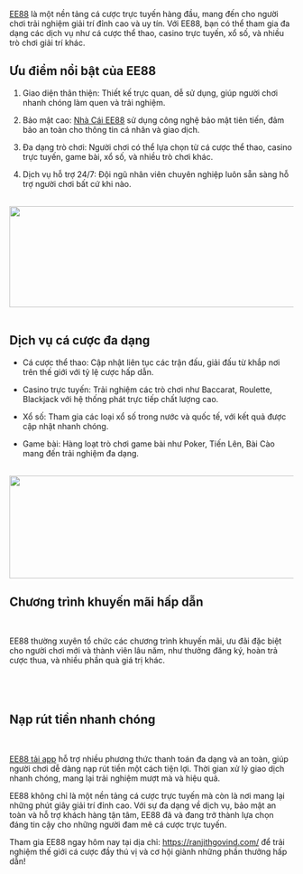 <p dir="ltr"><a href="https://ranjithgovind.com/">EE88</a> l&agrave; một nền tảng c&aacute; cược trực tuyến h&agrave;ng đầu, mang đến cho người chơi trải nghiệm giải tr&iacute; đỉnh cao v&agrave; uy t&iacute;n. Với EE88, bạn c&oacute; thể tham gia đa dạng c&aacute;c dịch vụ như c&aacute; cược thể thao, casino trực tuyến, xổ số, v&agrave; nhiều tr&ograve; chơi giải tr&iacute; kh&aacute;c.</p>
<h2 dir="ltr">Ưu điểm nổi bật của EE88</h2>
<ol>
<li dir="ltr">
<p dir="ltr">Giao diện th&acirc;n thiện: Thiết kế trực quan, dễ sử dụng, gi&uacute;p người chơi nhanh ch&oacute;ng l&agrave;m quen v&agrave; trải nghiệm.</p>
</li>
<li dir="ltr">
<p dir="ltr">Bảo mật cao: <a href="https://ranjithgovind.com/">Nh&agrave; C&aacute;i EE88</a> sử dụng c&ocirc;ng nghệ bảo mật ti&ecirc;n tiến, đảm bảo an to&agrave;n cho th&ocirc;ng tin c&aacute; nh&acirc;n v&agrave; giao dịch.</p>
</li>
<li dir="ltr">
<p dir="ltr">Đa dạng tr&ograve; chơi: Người chơi c&oacute; thể lựa chọn từ c&aacute; cược thể thao, casino trực tuyến, game b&agrave;i, xổ số, v&agrave; nhiều tr&ograve; chơi kh&aacute;c.</p>
</li>
<li dir="ltr">
<p dir="ltr">Dịch vụ hỗ trợ 24/7: Đội ngũ nh&acirc;n vi&ecirc;n chuy&ecirc;n nghiệp lu&ocirc;n sẵn s&agrave;ng hỗ trợ người chơi bất cứ khi n&agrave;o.&nbsp;</p>
</li>
</ol>
<p dir="ltr">&nbsp; &nbsp; &nbsp; &nbsp; &nbsp;&nbsp;<img src="https://pbs.twimg.com/profile_banners/1838964682276974592/1727278963/1500x500" alt="" width="536" height="179" />&nbsp;&nbsp;&nbsp;</p>
<h2 dir="ltr">Dịch vụ c&aacute; cược đa dạng</h2>
<ul>
<li dir="ltr">
<p dir="ltr">C&aacute; cược thể thao: Cập nhật li&ecirc;n tục c&aacute;c trận đấu, giải đấu từ khắp nơi tr&ecirc;n thế giới với tỷ lệ cược hấp dẫn.</p>
</li>
<li dir="ltr">
<p dir="ltr">Casino trực tuyến: Trải nghiệm c&aacute;c tr&ograve; chơi như Baccarat, Roulette, Blackjack với hệ thống ph&aacute;t trực tiếp chất lượng cao.</p>
</li>
<li dir="ltr">
<p dir="ltr">Xổ số: Tham gia c&aacute;c loại xổ số trong nước v&agrave; quốc tế, với kết quả được cập nhật nhanh ch&oacute;ng.</p>
</li>
<li dir="ltr">
<p dir="ltr">Game b&agrave;i: H&agrave;ng loạt tr&ograve; chơi game b&agrave;i như Poker, Tiến L&ecirc;n, B&agrave;i C&agrave;o mang đến trải nghiệm đa dạng.</p>
</li>
</ul>
<p dir="ltr">&nbsp; &nbsp; &nbsp; &nbsp; &nbsp;<img src="https://pbs.twimg.com/profile_banners/1838964682276974592/1727278544/1500x500" alt="" width="545" height="182" /></p>
<h2 dir="ltr">Chương tr&igrave;nh khuyến m&atilde;i hấp dẫn</h2>
<p>&nbsp;</p>
<p dir="ltr">EE88 thường xuy&ecirc;n tổ chức c&aacute;c chương tr&igrave;nh khuyến m&atilde;i, ưu đ&atilde;i đặc biệt cho người chơi mới v&agrave; th&agrave;nh vi&ecirc;n l&acirc;u năm, như thưởng đăng k&yacute;, ho&agrave;n trả cược thua, v&agrave; nhiều phần qu&agrave; gi&aacute; trị kh&aacute;c.</p>
<h2 dir="ltr">&nbsp;</h2>
<h2 dir="ltr">Nạp r&uacute;t tiền nhanh ch&oacute;ng</h2>
<p>&nbsp;</p>
<p dir="ltr"><a href="https://ranjithgovind.com/">EE88 tải app</a> hỗ trợ nhiều phương thức thanh to&aacute;n đa dạng v&agrave; an to&agrave;n, gi&uacute;p người chơi dễ d&agrave;ng nạp r&uacute;t tiền một c&aacute;ch tiện lợi. Thời gian xử l&yacute; giao dịch nhanh ch&oacute;ng, mang lại trải nghiệm mượt m&agrave; v&agrave; hiệu quả.</p>
<p dir="ltr">EE88 kh&ocirc;ng chỉ l&agrave; một nền tảng c&aacute; cược trực tuyến m&agrave; c&ograve;n l&agrave; nơi mang lại những ph&uacute;t gi&acirc;y giải tr&iacute; đỉnh cao. Với sự đa dạng về dịch vụ, bảo mật an to&agrave;n v&agrave; hỗ trợ kh&aacute;ch h&agrave;ng tận t&acirc;m, EE88 đ&atilde; v&agrave; đang trở th&agrave;nh lựa chọn đ&aacute;ng tin cậy cho những người đam m&ecirc; c&aacute; cược trực tuyến.</p>
<p dir="ltr">Tham gia EE88 ngay h&ocirc;m nay tại dịa chỉ: <a href="https://ranjithgovind.com/">https://ranjithgovind.com/</a> để trải nghiệm thế giới c&aacute; cược đầy th&uacute; vị v&agrave; cơ hội gi&agrave;nh những phần thưởng hấp dẫn!</p>
<p dir="ltr"><br /><br /></p>